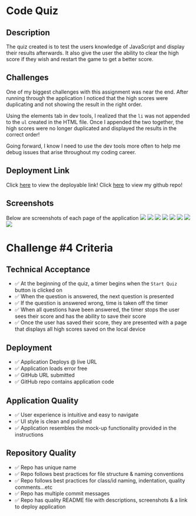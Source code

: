 # Code Quiz

## Description

The quiz created is to test the users knowledge of JavaScript and display their results afterwards. It also give the user the ability to clear the high score if they wish and restart the game to get a better score.

## Challenges

One of my biggest challenges with this assignment was near the end. After running through the application I noticed that the high scores were duplicating and not showing the result in the right order. 

Using the elements tab in dev tools, I realized that the `li` was not appended to the `ul` created in the HTML file. Once I appended the two together, the high scores were no longer duplicated and displayed the results in the correct order! 

Going forward, I know I need to use the dev tools more often to help me debug issues that arise throughout my coding career.

## Deployment Link

Click [here](https://maggiejoe.github.io/code-quiz/) to view the deployable link!
Click [here](https://github.com/maggiejoe/code-quiz.git) to view my github repo!

## Screenshots

Below are screenshots of each page of the application
![](./assets/images/code-quiz-1.png)
![](./assets/images/code-quiz-2.png)
![](./assets/images/code-quiz-3.png)
![](./assets/images/code-quiz-4.png)
![](./assets/images/code-quiz-5.png)
![](./assets/images/code-quiz-6.png)
![](./assets/images/code-quiz-7.png)
![](./assets/images/code-quiz-8.png)

# Challenge #4 Criteria


## Technical Acceptance
* ✅ At the beginning of the quiz, a timer begins when the `Start Quiz` button is clicked on
* ✅ When the question is answered, the next question is presented
* ✅ If the question is answered wrong, time is taken off the timer
* ✅ When all questions have been answered, the timer stops the user sees their score and has the ability to save their score
* ✅ Once the user has saved their score, they are presented with a page that displays all high scores saved on the local device

## Deployment

* ✅ Application Deploys @ live URL
* ✅ Application loads error free
* ✅ GitHub URL submitted
* ✅ GitHub repo contains application code

## Application Quality

* ✅ User experience is intuitive and easy to navigate
* ✅ UI style is clean and polished
* ✅ Application resembles the mock-up functionality provided in the instructions

## Repository Quality
* ✅ Repo has unique name
* ✅ Repo follows best practices for file structure & naming conventions
* ✅ Repo follows best practices for class/id naming, indentation, quality comments...etc
* ✅ Repo has multiple commit messages
* ✅ Repo has quality README file with descriptions, screenshots & a link to deploy application